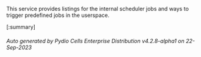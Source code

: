 






This service provides listings for the internal scheduler jobs and ways to trigger predefined jobs in the userspace.

[:summary]

###### Auto generated by Pydio Cells Enterprise Distribution v4.2.8-alpha1 on 22-Sep-2023
